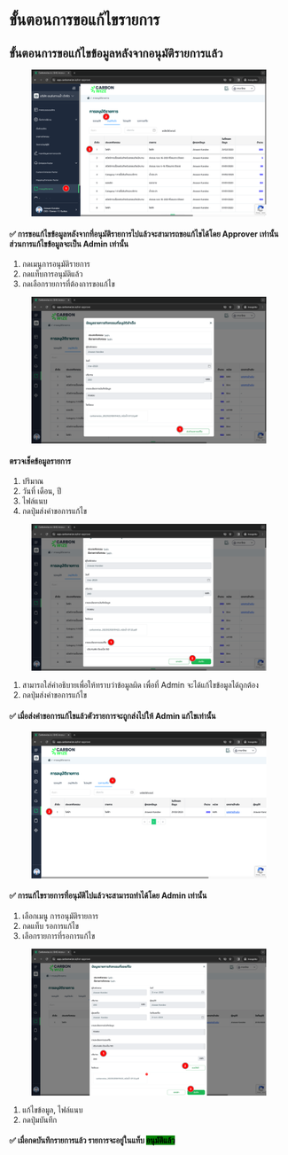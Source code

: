 # ขั้นตอนการขอแก้ไขรายการ

## **ขั้นตอนการขอแก้ไขข้อมูลหลังจากอนุมัติรายการแล้ว**

<figure><img src="../../.gitbook/assets/image (7) (1) (1).png" alt=""><figcaption></figcaption></figure>

#### ✅ การขอแก้ไขข้อมูลหลังจากที่อนุมัติรายการไปแล้วจะสามารถขอแก้ไขได้โดย Approver เท่านั้น ส่วนการแก้ไขข้อมูลจะเป็น Admin เท่านั้น

1. กดเมนูการอนุมัติรายการ
2. กดแท็บการอนุมัติแล้ว
3. กดเลือกรายการที่ต้องการขอแก้ไข



<figure><img src="../../.gitbook/assets/image (8) (1) (1).png" alt=""><figcaption></figcaption></figure>

#### ตรวจเช็คข้อมูลรายการ

1. ปริมาณ
2. วันที่ เดือน, ปี
3. ไฟล์แนบ
4. กดปุ่มส่งคำขอการแก้ไข



<figure><img src="../../.gitbook/assets/image (9) (1) (1).png" alt=""><figcaption></figcaption></figure>

1. สามารถใส่คำอธิบายเพื่อให้ทราบว่าข้อมูลผิด เพื่อที่ Admin จะได้แก้ไขข้อมูลได้ถูกต้อง
2. กดปุ่มส่งคำขอการแก้ไข

#### ✅ เมื่อส่งคำขอการแก้ไขแล้วตัวรายการจะถูกส่งไปให้ Admin แก้ไขเท่านั้น



<figure><img src="../../.gitbook/assets/image (10) (1) (1).png" alt=""><figcaption></figcaption></figure>

#### ✅ การแก้ไขรายการที่อนุมัติไปแล้วจะสามารถทำได้โดย Admin เท่านั้น

1. เลือกเมนู การอนุมัติรายการ
2. กดแท็บ รอการแก้ไข
3. เลือกรายการที่รอการแก้ไข



<figure><img src="../../.gitbook/assets/image (11) (1) (1).png" alt=""><figcaption></figcaption></figure>

1. แก้ไขข้อมูล, ไฟล์แนบ
2. กดปุ่มบันทึก

#### ✅ เมื่อกดบันทึกรายการแล้ว รายการจะอยู่ในแท็บ <mark style="background-color:green;">อนุมัติแล้ว</mark>
